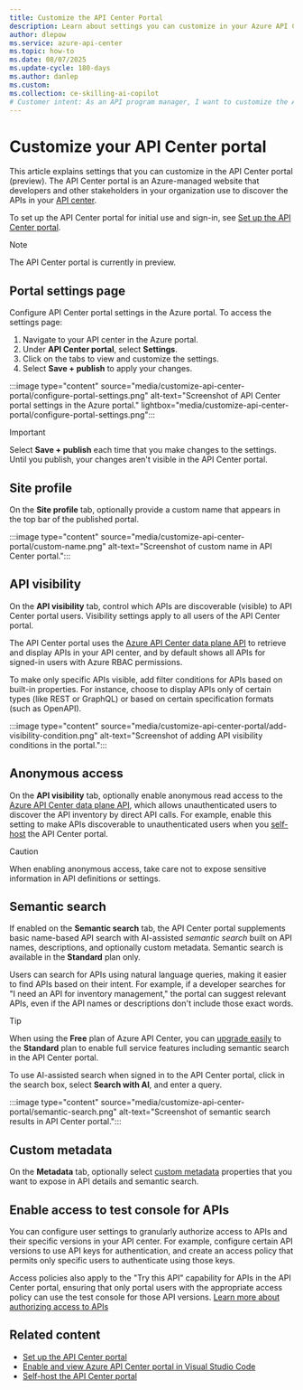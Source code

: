 ```yaml
---
title: Customize the API Center Portal
description: Learn about settings you can customize in your Azure API Center portal.
author: dlepow
ms.service: azure-api-center
ms.topic: how-to
ms.date: 08/07/2025
ms.update-cycle: 180-days
ms.author: danlep 
ms.custom: 
ms.collection: ce-skilling-ai-copilot
# Customer intent: As an API program manager, I want to customize the Azure-managed portal for developers and other API stakeholders in my organization.
---
```


# Customize your API Center portal

This article explains settings that you can customize in the API Center portal (preview). The API Center portal is an Azure-managed website that developers and other stakeholders in your organization use to discover the APIs in your [API center](overview.md). 

To set up the API Center portal for initial use and sign-in, see [Set up the API Center portal](set-up-api-center-portal.md).

> [!NOTE]
> The API Center portal is currently in preview.

## Portal settings page

Configure API Center portal settings in the Azure portal. To access the settings page:

1. Navigate to your API center in the Azure portal.
1. Under **API Center portal**, select **Settings**. 
1. Click on the tabs to view and customize the settings.
1. Select **Save + publish** to apply your changes.

:::image type="content" source="media/customize-api-center-portal/configure-portal-settings.png" alt-text="Screenshot of API Center portal settings in the Azure portal." lightbox="media/customize-api-center-portal/configure-portal-settings.png":::

> [!IMPORTANT]
> Select **Save + publish** each time that you make changes to the settings. Until you publish, your changes aren't visible in the API Center portal.

## Site profile

On the **Site profile** tab, optionally provide a custom name that appears in the top bar of the published portal.

:::image type="content" source="media/customize-api-center-portal/custom-name.png" alt-text="Screenshot of custom name in API Center portal.":::

## API visibility

On the **API visibility** tab, control which APIs are discoverable (visible) to API Center portal users. Visibility settings apply to all users of the API Center portal.

The API Center portal uses the [Azure API Center data plane API](/rest/api/dataplane/apicenter/operation-groups) to retrieve and display APIs in your API center, and by default shows all APIs for signed-in users with Azure RBAC permissions. 

To make only specific APIs visible, add filter conditions for APIs based on built-in properties. For instance, choose to display APIs only of certain types (like REST or GraphQL) or based on certain specification formats (such as OpenAPI).

:::image type="content" source="media/customize-api-center-portal/add-visibility-condition.png" alt-text="Screenshot of adding API visibility conditions in the portal.":::

## Anonymous access

On the **API visibility** tab, optionally enable anonymous read access to the [Azure API Center data plane API](/rest/api/dataplane/apicenter/operation-groups), which allows unauthenticated users to discover the API inventory by direct API calls. For example, enable this setting to make APIs discoverable to unauthenticated users when you [self-host](self-host-api-center-portal.md) the API Center portal.

> [!CAUTION]
> When enabling anonymous access, take care not to expose sensitive information in API definitions or settings.

## Semantic search

If enabled on the **Semantic search** tab, the API Center portal supplements basic name-based API search with AI-assisted *semantic search* built on API names, descriptions, and optionally custom metadata. Semantic search is available in the **Standard** plan only.

Users can search for APIs using natural language queries, making it easier to find APIs based on their intent. For example, if a developer searches for "I need an API for inventory management," the portal can suggest relevant APIs, even if the API names or descriptions don't include those exact words.

> [!TIP]
> When using the **Free** plan of Azure API Center, you can [upgrade easily](frequently-asked-questions.yml#how-do-i-upgrade-my-api-center-from-the-free-plan-to-the-standard-plan) to the **Standard** plan to enable full service features including semantic search in the API Center portal.

To use AI-assisted search when signed in to the API Center portal, click in the search box, select **Search with AI**, and enter a query.

:::image type="content" source="media/customize-api-center-portal/semantic-search.png" alt-text="Screenshot of semantic search results in API Center portal.":::

## Custom metadata

On the **Metadata** tab, optionally select [custom metadata](metadata.md) properties that you want to expose in API details and semantic search.

## Enable access to test console for APIs

You can configure user settings to granularly authorize access to APIs and their specific versions in your API center. For example, configure certain API versions to use API keys for authentication, and create an access policy that permits only specific users to authenticate using those keys. 

Access policies also apply to the "Try this API" capability for APIs in the API Center portal, ensuring that only portal users with the appropriate access policy can use the test console for those API versions. [Learn more about authorizing access to APIs](authorize-api-access.md)

## Related content

* [Set up the API Center portal](set-up-api-center-portal.md)
* [Enable and view Azure API Center portal in Visual Studio Code](enable-api-center-portal-vs-code-extension.md)
* [Self-host the API Center portal](self-host-api-center-portal.md)

